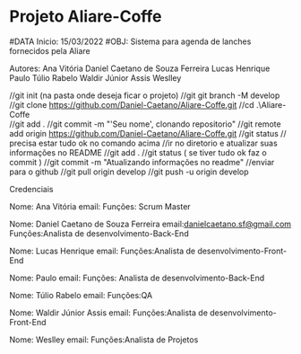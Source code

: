 # Projeto Aliare-Coffe
#DATA Inicio: 15/03/2022
#OBJ: Sistema para agenda de lanches fornecidos pela Aliare

Autores: Ana Vitória
         Daniel Caetano de Souza Ferreira
         Lucas Henrique
         Paulo
         Túlio Rabelo
         Waldir Júnior Assis
         Weslley

//git init (na pasta onde deseja ficar o projeto)
//git git branch -M develop
//git clone https://github.com/Daniel-Caetano/Aliare-Coffe.git
//cd .\Aliare-Coffe\
//git add .
//git commit -m "'Seu nome', clonando repositorio"
//git remote add origin https://github.com/Daniel-Caetano/Aliare-Coffe.git
//git status 
// precisa estar tudo ok no comando acima
//ir no diretorio e atualizar suas informações no README
//git add .
//git status ( se tiver tudo ok faz o commit )
//git commit -m "Atualizando informações no readme"
//enviar para o github
//git pull origin develop
//git push -u origin develop

Credenciais

Nome: Ana Vitória
email: 
Funções: Scrum Master

Nome: Daniel Caetano de Souza Ferreira
email:danielcaetano.sf@gmail.com
Funções:Analista de desenvolvimento-Back-End

Nome: Lucas Henrique
email:
Funções:Analista de desenvolvimento-Front-End

Nome: Paulo
email: 
Funções: Analista de desenvolvimento-Back-End

Nome: Túlio Rabelo
email: 
Funções:QA

Nome: Waldir Júnior Assis
email:
Funções:Analista de desenvolvimento-Front-End

Nome: Weslley
email:
Funções:Analista de Projetos
